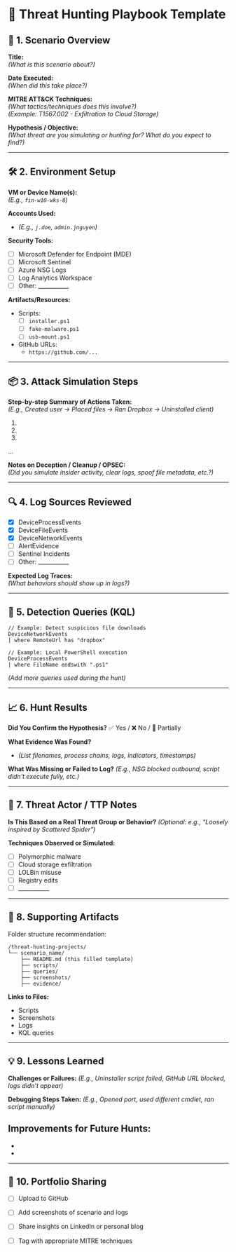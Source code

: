 # 🧠 Threat Hunting Playbook Template  

## 🧭 1. Scenario Overview  
**Title:**  
_(What is this scenario about?)_  

**Date Executed:**  
_(When did this take place?)_  

**MITRE ATT&CK Techniques:**  
_(What tactics/techniques does this involve?)_  
_(Example: T1567.002 - Exfiltration to Cloud Storage)_

**Hypothesis / Objective:**  
_(What threat are you simulating or hunting for? What do you expect to find?)_

---

## 🛠️ 2. Environment Setup  
**VM or Device Name(s):**  
_(E.g., `fin-w10-wks-8`)_

**Accounts Used:**  
- _(E.g., `j.doe`, `admin.jnguyen`)_

**Security Tools:**  
- [ ] Microsoft Defender for Endpoint (MDE)  
- [ ] Microsoft Sentinel  
- [ ] Azure NSG Logs  
- [ ] Log Analytics Workspace  
- [ ] Other: ___________

**Artifacts/Resources:**  
- Scripts:  
  - [ ] `installer.ps1`  
  - [ ] `fake-malware.ps1`  
  - [ ] `usb-mount.ps1`  
- GitHub URLs:  
  - `https://github.com/...`

---

## 📦 3. Attack Simulation Steps  
**Step-by-step Summary of Actions Taken:**  
_(E.g., Created user → Placed files → Ran Dropbox → Uninstalled client)_  

1.  
2.  
3.  
...

**Notes on Deception / Cleanup / OPSEC:**  
_(Did you simulate insider activity, clear logs, spoof file metadata, etc.?)_

---

## 🔍 4. Log Sources Reviewed  
- [x] DeviceProcessEvents  
- [x] DeviceFileEvents  
- [x] DeviceNetworkEvents  
- [ ] AlertEvidence  
- [ ] Sentinel Incidents  
- [ ] Other: ___________

**Expected Log Traces:**  
_(What behaviors should show up in logs?)_

---

## 🧪 5. Detection Queries (KQL)  
```kql
// Example: Detect suspicious file downloads
DeviceNetworkEvents
| where RemoteUrl has "dropbox"
````

```kql
// Example: Local PowerShell execution
DeviceProcessEvents
| where FileName endswith ".ps1"
```

*(Add more queries used during the hunt)*

---

## 📈 6. Hunt Results

**Did You Confirm the Hypothesis?**
✅ Yes / ❌ No / 🔄 Partially

**What Evidence Was Found?**

* *(List filenames, process chains, logs, indicators, timestamps)*

**What Was Missing or Failed to Log?**
*(E.g., NSG blocked outbound, script didn't execute fully, etc.)*

---

## 🪪 7. Threat Actor / TTP Notes

**Is This Based on a Real Threat Group or Behavior?**
*(Optional: e.g., “Loosely inspired by Scattered Spider”)*

**Techniques Observed or Simulated:**

* [ ] Polymorphic malware
* [ ] Cloud storage exfiltration
* [ ] LOLBin misuse
* [ ] Registry edits
* [ ] \_\_\_\_\_\_\_\_\_\_\_

---

## 📂 8. Supporting Artifacts

Folder structure recommendation:

```
/threat-hunting-projects/
└── scenario_name/
    ├── README.md (this filled template)
    ├── scripts/
    ├── queries/
    ├── screenshots/
    ├── evidence/
```

**Links to Files:**

* Scripts
* Screenshots
* Logs
* KQL queries

---

## 💡 9. Lessons Learned

**Challenges or Failures:**
*(E.g., Uninstaller script failed, GitHub URL blocked, logs didn’t appear)*

**Debugging Steps Taken:**
*(E.g., Opened port, used different cmdlet, ran script manually)*

## **Improvements for Future Hunts:**

*
*

---

## 📢 10. Portfolio Sharing

* [ ] Upload to GitHub
* [ ] Add screenshots of scenario and logs
* [ ] Share insights on LinkedIn or personal blog
* [ ] Tag with appropriate MITRE techniques

